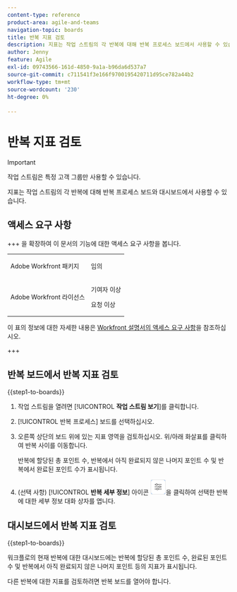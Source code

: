 ```yaml
---
content-type: reference
product-area: agile-and-teams
navigation-topic: boards
title: 반복 지표 검토
description: 지표는 작업 스트림의 각 반복에 대해 반복 프로세스 보드에서 사용할 수 있습니다.
author: Jenny
feature: Agile
exl-id: 09743566-161d-4850-9a1a-b96da6d537a7
source-git-commit: c711541f3e166f9700195420711d95ce782a44b2
workflow-type: tm+mt
source-wordcount: '230'
ht-degree: 0%

---
```


# 반복 지표 검토

>[!IMPORTANT]
>
>작업 스트림은 특정 고객 그룹만 사용할 수 있습니다.

지표는 작업 스트림의 각 반복에 대해 반복 프로세스 보드와 대시보드에서 사용할 수 있습니다.

## 액세스 요구 사항

+++ 을 확장하여 이 문서의 기능에 대한 액세스 요구 사항을 봅니다.

<table style="table-layout:auto"> 
 <col> 
 <col> 
 <tbody> 
  <tr> 
   <td role="rowheader">Adobe Workfront 패키지</td> 
   <td> <p>임의</p> </td> 
  </tr> 
  <tr> 
   <td role="rowheader">Adobe Workfront 라이선스</td> 
   <td> 
   <p>기여자 이상</p> 
   <p>요청 이상</p>
   </td> 
  </tr> 
 </tbody> 
</table>

이 표의 정보에 대한 자세한 내용은 [Workfront 설명서의 액세스 요구 사항](/help/quicksilver/administration-and-setup/add-users/access-levels-and-object-permissions/access-level-requirements-in-documentation.md)을 참조하십시오.

+++

## 반복 보드에서 반복 지표 검토

{{step1-to-boards}}

1. 작업 스트림을 열려면 [!UICONTROL **작업 스트림 보기**]&#x200B;를 클릭합니다.
1. [!UICONTROL 반복 프로세스] 보드를 선택하십시오.
1. 오른쪽 상단의 보드 위에 있는 지표 영역을 검토하십시오. 위/아래 화살표를 클릭하여 반복 사이를 이동합니다.

   반복에 할당된 총 포인트 수, 반복에서 아직 완료되지 않은 나머지 포인트 수 및 반복에서 완료된 포인트 수가 표시됩니다.

1. (선택 사항) [!UICONTROL **반복 세부 정보**] 아이콘 ![반복 세부 정보](assets/iteration-details-button.png)을 클릭하여 선택한 반복에 대한 세부 정보 대화 상자를 엽니다.

## 대시보드에서 반복 지표 검토

{{step1-to-boards}}

워크플로의 현재 반복에 대한 대시보드에는 반복에 할당된 총 포인트 수, 완료된 포인트 수 및 반복에서 아직 완료되지 않은 나머지 포인트 등의 지표가 표시됩니다.

다른 반복에 대한 지표를 검토하려면 반복 보드를 열어야 합니다.
